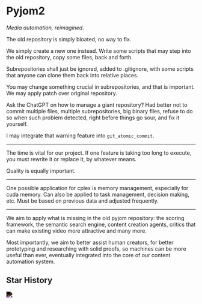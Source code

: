 # Pyjom2

*Media automation, reimagined.*

The old repository is simply bloated, no way to fix.

We simply create a new one instead. Write some scripts that may step into the old repository, copy some files, back and forth.

Subrepositories shall just be ignored, added to .gitignore, with some scripts that anyone can clone them back into relative places.

You may change something crucial in subrepositories, and that is important. We may apply patch over original repository.

Ask the ChatGPT on how to manage a giant repository? Had better not to commit multiple files, multiple subrepositories, big binary files, refuse to do so when such problem detected, right before things go sour, and fix it yourself.

I may integrate that warning feature into `git_atomic_commit`.

---

The time is vital for our project. If one feature is taking too long to execute, you must rewrite it or replace it, by whatever means.

Quality is equally important.

---

One possible application for cplex is memory management, especially for cuda memory. Can also be applied to task management, decision making, etc. Must be based on previous data and adjusted frequently.

---

We aim to apply what is missing in the old pyjom repository: the scoring framework, the semantic search engine, content creation agents, critics that can make existing video more attractive and many more.

Most importantly, we aim to better assist human creators, for better prototyping and researching with solid proofs, so machines can be more useful than ever, eventually integrated into the core of our content automation system.

## Star History

<img src="https://api.star-history.com/svg?repos=james4ever0/pyjom2&Timeline" style="filter: invert(100%);"></img>
